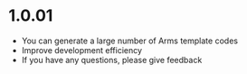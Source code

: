 # 1.0.01
- You can generate a large number of Arms template codes
- Improve development efficiency
- If you have any questions, please give feedback